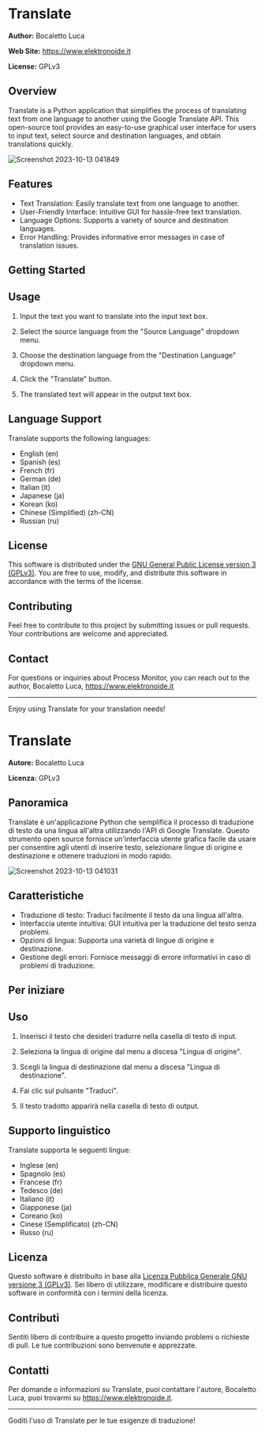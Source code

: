 # Translate
**Author:** Bocaletto Luca

**Web Site:** https://www.elektronoide.it

**License:** GPLv3

## Overview

Translate is a Python application that simplifies the process of translating text from one language to another using the Google Translate API. This open-source tool provides an easy-to-use graphical user interface for users to input text, select source and destination languages, and obtain translations quickly.

![Screenshot 2023-10-13 041849](https://github.com/elektronoide/Translate/assets/134635227/f790159a-7707-4686-975c-f878c83875e3)

## Features

- Text Translation: Easily translate text from one language to another.
- User-Friendly Interface: Intuitive GUI for hassle-free text translation.
- Language Options: Supports a variety of source and destination languages.
- Error Handling: Provides informative error messages in case of translation issues.

## Getting Started

## Usage

1. Input the text you want to translate into the input text box.

2. Select the source language from the "Source Language" dropdown menu.

3. Choose the destination language from the "Destination Language" dropdown menu.

4. Click the "Translate" button.

5. The translated text will appear in the output text box.

## Language Support

Translate supports the following languages:
- English (en)
- Spanish (es)
- French (fr)
- German (de)
- Italian (it)
- Japanese (ja)
- Korean (ko)
- Chinese (Simplified) (zh-CN)
- Russian (ru)

## License

This software is distributed under the [GNU General Public License version 3 (GPLv3)](https://www.gnu.org/licenses/gpl-3.0.en.html). You are free to use, modify, and distribute this software in accordance with the terms of the license.

## Contributing

Feel free to contribute to this project by submitting issues or pull requests. Your contributions are welcome and appreciated.

## Contact

For questions or inquiries about Process Monitor, you can reach out to the author, Bocaletto Luca, https://www.elektronoide.it

---

Enjoy using Translate for your translation needs!

# Translate

**Autore:** Bocaletto Luca

**Licenza:** GPLv3

## Panoramica

Translate è un'applicazione Python che semplifica il processo di traduzione di testo da una lingua all'altra utilizzando l'API di Google Translate. Questo strumento open source fornisce un'interfaccia utente grafica facile da usare per consentire agli utenti di inserire testo, selezionare lingue di origine e destinazione e ottenere traduzioni in modo rapido.

![Screenshot 2023-10-13 041031](https://github.com/elektronoide/Translate/assets/134635227/3060fb9b-471b-4803-8b2f-397df05ce590)

## Caratteristiche

- Traduzione di testo: Traduci facilmente il testo da una lingua all'altra.
- Interfaccia utente intuitiva: GUI intuitiva per la traduzione del testo senza problemi.
- Opzioni di lingua: Supporta una varietà di lingue di origine e destinazione.
- Gestione degli errori: Fornisce messaggi di errore informativi in caso di problemi di traduzione.

## Per iniziare

## Uso

1. Inserisci il testo che desideri tradurre nella casella di testo di input.

2. Seleziona la lingua di origine dal menu a discesa "Lingua di origine".

3. Scegli la lingua di destinazione dal menu a discesa "Lingua di destinazione".

4. Fai clic sul pulsante "Traduci".

5. Il testo tradotto apparirà nella casella di testo di output.

## Supporto linguistico

Translate supporta le seguenti lingue:
- Inglese (en)
- Spagnolo (es)
- Francese (fr)
- Tedesco (de)
- Italiano (it)
- Giapponese (ja)
- Coreano (ko)
- Cinese (Semplificato) (zh-CN)
- Russo (ru)

## Licenza

Questo software è distribuito in base alla [Licenza Pubblica Generale GNU versione 3 (GPLv3)](https://www.gnu.org/licenses/gpl-3.0.en.html). Sei libero di utilizzare, modificare e distribuire questo software in conformità con i termini della licenza.

## Contributi

Sentiti libero di contribuire a questo progetto inviando problemi o richieste di pull. Le tue contribuzioni sono benvenute e apprezzate.

## Contatti

Per domande o informazioni su Translate, puoi contattare l'autore, Bocaletto Luca, puoi trovarmi su https://www.elektronoide.it.

---

Goditi l'uso di Translate per le tue esigenze di traduzione!
